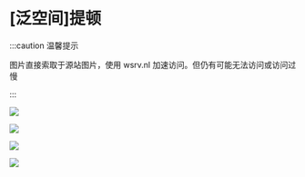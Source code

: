 # [泛空间]提顿

:::caution 温馨提示

图片直接索取于源站图片，使用 wsrv.nl 加速访问。但仍有可能无法访问或访问过慢

:::

<MWstatsCard ItemName="[泛空间]提顿" ItemDesc="虚构架空设定：多用途隐身战列舰先进设计概念，以同名山脉命名，象征着前所未有的力量、不屈不挠的抵抗和真正的威严。该舰用途广泛且极其危险，能够在任何距离与任何级别的舰艇交战。提顿山为落基山脉北段的一部分，二战中“麦金利山”级“提顿”号两栖指挥舰(AGC-14)曾使用此名称。" ItemTypeID="4"/>

![](https://wsrv.nl/?url=cdnb.artstation.com/p/assets/images/images/074/136/275/large/pan-spatial-aerospace-concept-design-artstation-plates-teton-20240323-2252.jpg)

![](https://wsrv.nl/?url=cdna.artstation.com/p/assets/images/images/074/136/278/large/pan-spatial-aerospace-concept-design-artstation-plates-teton-20240323-22522.jpg)

![](https://wsrv.nl/?url=cdna.artstation.com/p/assets/images/images/074/136/294/large/pan-spatial-aerospace-concept-design-artstation-plates-teton-20240323-22528.jpg)

![](https://wsrv.nl/?url=cdnb.artstation.com/p/assets/images/images/074/136/291/large/pan-spatial-aerospace-concept-design-artstation-plates-teton-20240323-22527.jpg)



